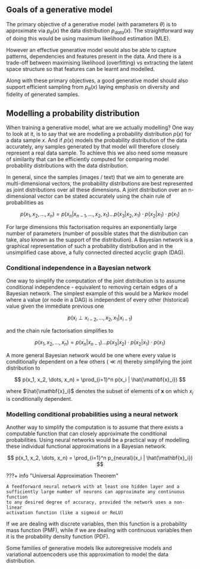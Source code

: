 ## Goals of a generative model ##

The primary objective of a generative model (with parameters $\theta$) is to approximate via $p_\theta(x)$ the data distribution $p_{data}(x)$. The straightforward way of doing this would be using maximum likelihood estimation (MLE). 

However an effective generative model would also be able to capture patterns, dependencies and features present in the data. And there is a trade-off between maximising likelihood (overfitting) vs extracting the latent space structure so that features can be learnt and modelled.

Along with these primary objectives, a good generative model should also support efficient sampling from $p_\theta(x)$ laying emphasis on diversity and fidelity of generated samples.

## Modelling a probability distribution ##

When training a generative model, what are we actually modelling? One way to look at it, is to say that we are modelling a probability distribution $p(x)$ for a data sample $x$. And if $p(x)$ models the probability distribution of the data accurately, any samples generated by that model will therefore closely represent a real data sample. To achieve this we also need some measure of similarity that can be efficiently computed for comparing model probability distributions with the data distribution.

In general, since the samples (images / text) that we aim to generate are multi-dimensional vectors, the probability distributions are best represented as joint distributions over all these dimensions. A joint distribution over an n-dimensional vector can be stated accurately using the chain rule of probabilities as 

$$
p(x_1, x_2, \dots, x_n) = p(x_n | x_{n-1}, \dots, x_2, x_1) \dots p(x_3 | x_2, x_1) \cdot p(x_2 | x_1) \cdot p(x_1)
$$

For large dimensions this factorisation requires an exponentially large number of parameters (number of possible states that the distribution can take, also known as the support of the distribution). A Bayesian network is a graphical representation of such a probability distribution and in the unsimplified case above, a fully connected directed acyclic graph (DAG).

### Conditional independence in a Bayesian network ###

One way to simplify the computation of the joint distribution is to assume conditional independence - equivalent to removing certain edges of a Bayesian network. The simplest example of this would be a Markov model where a value (or node in a DAG) is independent of every other (historical) value given the immediate previous one

$$
p(x_{i} \perp x_{i-2},\dots,x_2,x_1 | x_{i-1})
$$

and the chain rule factorisation simplifies to 

$$
p(x_1, x_2, \dots, x_n) = p(x_n | x_{n-1}) \dots p(x_3 | x_2) \cdot p(x_2 | x_1) \cdot p(x_1)
$$

A more general Bayesian network would be one where every value is conditionally dependent on a few others ($\ll n$) thereby simplifying the joint distribution to 

$$
p(x_1, x_2, \dots, x_n) = \prod_{i=1}^n p(x_i | \hat{\mathbf{x}_i})
$$

where $\hat{\mathbf{x}_i}$ denotes the subset of elements of $\mathbf{x}$ on which $x_i$ is conditionally dependent. 

### Modelling conditional probabilities using a neural network ###

Another way to simplify the computation is to assume that there exists a computable function that can closely approximate the conditional probabilities. Using neural networks would be a practical way of modelling these individual functional approximations in a Bayesian network.

$$
p(x_1, x_2, \dots, x_n) = \prod_{i=1}^n p_{neural}(x_i | \hat{\mathbf{x}_i})
$$

???+ info "Universal Approximation Theorem"

    A feedforward neural network with at least one hidden layer and a 
    sufficiently large number of neurons can approximate any continuous function
    to any desired degree of accuracy, provided the network uses a non-linear
    activation function (like a sigmoid or ReLU)

If we are dealing with discrete variables, then this function is a probability mass function (PMF), while if we are dealing with continuous variables then it is the probability density function (PDF).

Some families of generative models like autoregressive models and variational autoencoders use this approximation to model the data distribution.